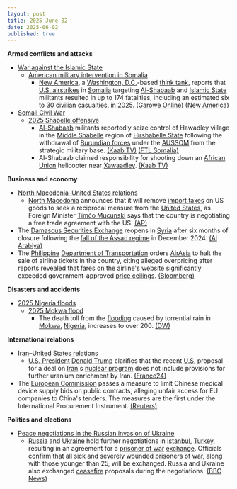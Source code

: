```yaml
---
layout: post
title: 2025 June 02
date: 2025-06-02
published: true
---
```



**Armed conflicts and attacks**

* [War against the Islamic State](https://en.wikipedia.org/wiki/War_against_the_Islamic_State "War against the Islamic State")
  + [American military intervention in Somalia](https://en.wikipedia.org/wiki/American_military_intervention_in_Somalia_%282007%E2%80%93present%29 "American military intervention in Somalia (2007–present)")
    - [New America](https://en.wikipedia.org/wiki/New_America_%28organization%29 "New America (organization)"), a [Washington, D.C.](https://en.wikipedia.org/wiki/Washington%2C_D.C. "Washington, D.C.")-based [think tank](https://en.wikipedia.org/wiki/Think_tank "Think tank"), reports that [U.S. airstrikes](https://en.wikipedia.org/wiki/Drone_strikes_in_Somalia "Drone strikes in Somalia") in [Somalia](https://en.wikipedia.org/wiki/Somalia "Somalia") targeting [Al-Shabaab](https://en.wikipedia.org/wiki/Al-Shabaab_%28militant_group%29 "Al-Shabaab (militant group)") and [Islamic State](https://en.wikipedia.org/wiki/Islamic_State "Islamic State") militants resulted in up to 174 fatalities, including an estimated six to 30 civilian casualties, in 2025. [(Garowe Online)](https://www.garoweonline.com/en/news/somalia/us-airstrikes-in-somalia-killed-up-to-174-people-in-2025-monitoring-group-says) [(New America)](https://www.newamerica.org/future-security/reports/americas-counterterrorism-wars/the-war-in-somalia/)
* [Somali Civil War](https://en.wikipedia.org/wiki/Somali_Civil_War_%282009%E2%80%93present%29 "Somali Civil War (2009–present)")
  + [2025 Shabelle offensive](https://en.wikipedia.org/wiki/2025_Shabelle_offensive "2025 Shabelle offensive")
    - [Al-Shabaab](https://en.wikipedia.org/wiki/Al-Shabaab_%28militant_group%29 "Al-Shabaab (militant group)") militants reportedly seize control of Hawadley village in the [Middle Shabelle](https://en.wikipedia.org/wiki/Middle_Shabelle "Middle Shabelle") region of [Hirshabelle State](https://en.wikipedia.org/wiki/Hirshabelle_State "Hirshabelle State") following the withdrawal of [Burundian forces](https://en.wikipedia.org/wiki/Burundi_National_Defence_Force "Burundi National Defence Force") under the [AUSSOM](https://en.wikipedia.org/wiki/African_Union_Support_and_Stabilization_Mission_in_Somalia "African Union Support and Stabilization Mission in Somalia") from the strategic military base. [(Kaab TV)](https://en.kaabtv.com/al-shabaab-militants-seize-control-of-hawadley-in-middle-shabelle-region/) [(FTL Somalia)](https://www.ftlsomalia.com/al-shabaab-seizes-hawadley-after-au-forces-withdraw/amp/)
    - Al-Shabaab claimed responsibility for shooting down an [African Union](https://en.wikipedia.org/wiki/African_Union "African Union") helicopter near [Xawaadley](https://en.wikipedia.org/wiki/Xawaadley "Xawaadley"). [(Kaab TV)](https://en.kaabtv.com/al-shabaab-militants-seize-control-of-hawadley-in-middle-shabelle-region/)

**Business and economy**

* [North Macedonia–United States relations](https://en.wikipedia.org/wiki/North_Macedonia%E2%80%93United_States_relations "North Macedonia–United States relations")
  + [North Macedonia](https://en.wikipedia.org/wiki/North_Macedonia "North Macedonia") announces that it will remove [import taxes](https://en.wikipedia.org/wiki/Import_tax "Import tax") on US goods to seek a reciprocal measure from the [United States](https://en.wikipedia.org/wiki/United_States "United States"), as Foreign Minister [Timčo Mucunski](https://en.wikipedia.org/wiki/Tim%C4%8Do_Mucunski "Timčo Mucunski") says that the country is negotiating a free trade agreement with the US. [(AP)](https://apnews.com/article/north-macedonia-united-states-tariffs-trump-6ef2fed0413db8d6967ad4bb4153f05f)
* The [Damascus Securities Exchange](https://en.wikipedia.org/wiki/Damascus_Securities_Exchange "Damascus Securities Exchange") reopens in [Syria](https://en.wikipedia.org/wiki/Syria "Syria") after six months of closure following the [fall of the Assad regime](https://en.wikipedia.org/wiki/Fall_of_the_Assad_regime "Fall of the Assad regime") in December 2024. [(Al Arabiya)](https://english.alarabiya.net/business/economy/2025/06/02/damascus-stock-exchange-reopens-after-6month-closure)
* The [Philippine](https://en.wikipedia.org/wiki/Philippine "Philippine") [Department of Transportation](https://en.wikipedia.org/wiki/Department_of_Transportation_%28Philippines%29 "Department of Transportation (Philippines)") orders [AirAsia](https://en.wikipedia.org/wiki/AirAsia "AirAsia") to halt the sale of airline tickets in the country, citing alleged overpricing after reports revealed that fares on the airline's website significantly exceeded government-approved [price ceilings](https://en.wikipedia.org/wiki/Price_ceiling "Price ceiling"). [(Bloomberg)](https://www.bloomberg.com/news/articles/2025-06-02/philippines-orders-airasia-move-shutdown-on-excessive-pricing)

**Disasters and accidents**

* [2025 Nigeria floods](https://en.wikipedia.org/wiki/2025_Nigeria_floods "2025 Nigeria floods")
  + [2025 Mokwa flood](https://en.wikipedia.org/wiki/2025_Mokwa_flood "2025 Mokwa flood")
    - The death toll from the [flooding](https://en.wikipedia.org/wiki/Flooding "Flooding") caused by torrential rain in [Mokwa](https://en.wikipedia.org/wiki/Mokwa "Mokwa"), [Nigeria](https://en.wikipedia.org/wiki/Nigeria "Nigeria"), increases to over 200. [(DW)](https://www.dw.com/en/death-toll-in-nigeria-flooding-rises-to-at-least-200/video-72755995)

**International relations**

* [Iran–United States relations](https://en.wikipedia.org/wiki/Iran%E2%80%93United_States_relations "Iran–United States relations")
  + [U.S. President](https://en.wikipedia.org/wiki/U.S._President "U.S. President") [Donald Trump](https://en.wikipedia.org/wiki/Donald_Trump "Donald Trump") clarifies that the recent [U.S.](https://en.wikipedia.org/wiki/U.S. "U.S.") proposal for a deal on [Iran](https://en.wikipedia.org/wiki/Iran "Iran")'s [nuclear program](https://en.wikipedia.org/wiki/Nuclear_program_of_Iran "Nuclear program of Iran") does not include provisions for further uranium enrichment by Iran. [(France24)](https://www.france24.com/en/americas/20250602-trump-iran-uranium-enrichment-nuclear)
* The [European Commission](https://en.wikipedia.org/wiki/European_Commission "European Commission") passes a measure to limit Chinese medical device supply bids on public contracts, alleging unfair access for EU companies to China's tenders. The measures are the first under the International Procurement Instrument. [(Reuters)](https://www.reuters.com/world/china/eu-backs-curbs-chinese-medical-device-firms-bidding-public-tenders-2025-06-02/)

**Politics and elections**

* [Peace negotiations in the Russian invasion of Ukraine](https://en.wikipedia.org/wiki/Peace_negotiations_in_the_Russian_invasion_of_Ukraine "Peace negotiations in the Russian invasion of Ukraine")
  + [Russia](https://en.wikipedia.org/wiki/Russia "Russia") and [Ukraine](https://en.wikipedia.org/wiki/Ukraine "Ukraine") hold further negotiations in [Istanbul](https://en.wikipedia.org/wiki/Istanbul "Istanbul"), [Turkey](https://en.wikipedia.org/wiki/Turkiye "Turkiye"), resulting in an agreement for a [prisoner of war](https://en.wikipedia.org/wiki/Prisoner_of_war "Prisoner of war") [exchange](https://en.wikipedia.org/wiki/Prisoner_exchange "Prisoner exchange"). Officials confirm that all sick and severely wounded prisoners of war, along with those younger than 25, will be exchanged. Russia and Ukraine also exchanged [ceasefire](https://en.wikipedia.org/wiki/Ceasefire "Ceasefire") proposals during the negotiations. [(BBC News)](https://www.bbc.co.uk/news/live/cgrg7kelk45t)
